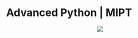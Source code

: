 # Advanced Python | MIPT
<div align='center'>
 <img src='http://sun9-30.userapi.com/c851324/v851324119/1be1f6/NJs_i4m709U.jpg'/>
</div>
